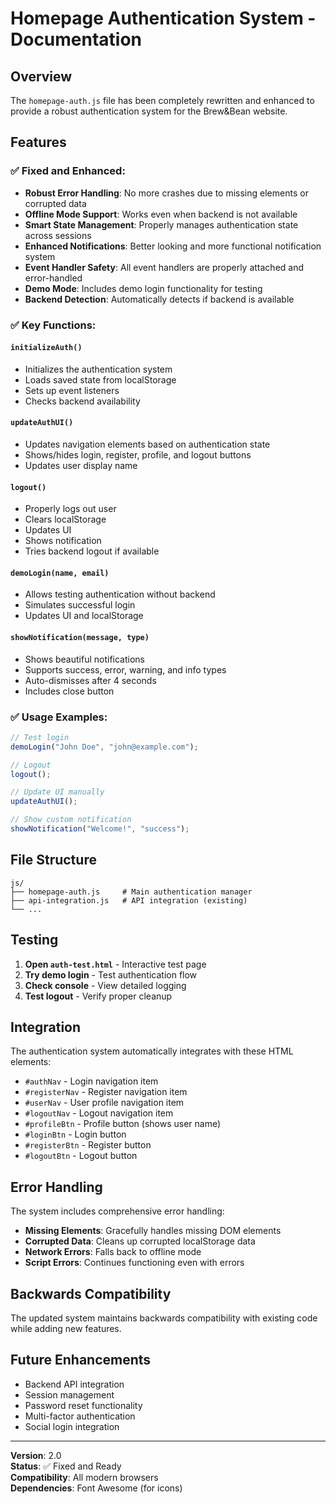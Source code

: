 # Homepage Authentication System - Documentation

## Overview

The `homepage-auth.js` file has been completely rewritten and enhanced to provide a robust authentication system for the Brew&Bean website.

## Features

### ✅ **Fixed and Enhanced:**

- **Robust Error Handling**: No more crashes due to missing elements or corrupted data
- **Offline Mode Support**: Works even when backend is not available
- **Smart State Management**: Properly manages authentication state across sessions
- **Enhanced Notifications**: Better looking and more functional notification system
- **Event Handler Safety**: All event handlers are properly attached and error-handled
- **Demo Mode**: Includes demo login functionality for testing
- **Backend Detection**: Automatically detects if backend is available

### ✅ **Key Functions:**

#### `initializeAuth()`

- Initializes the authentication system
- Loads saved state from localStorage
- Sets up event listeners
- Checks backend availability

#### `updateAuthUI()`

- Updates navigation elements based on authentication state
- Shows/hides login, register, profile, and logout buttons
- Updates user display name

#### `logout()`

- Properly logs out user
- Clears localStorage
- Updates UI
- Shows notification
- Tries backend logout if available

#### `demoLogin(name, email)`

- Allows testing authentication without backend
- Simulates successful login
- Updates UI and localStorage

#### `showNotification(message, type)`

- Shows beautiful notifications
- Supports success, error, warning, and info types
- Auto-dismisses after 4 seconds
- Includes close button

### ✅ **Usage Examples:**

```javascript
// Test login
demoLogin("John Doe", "john@example.com");

// Logout
logout();

// Update UI manually
updateAuthUI();

// Show custom notification
showNotification("Welcome!", "success");
```

## File Structure

```
js/
├── homepage-auth.js     # Main authentication manager
├── api-integration.js   # API integration (existing)
└── ...
```

## Testing

1. **Open `auth-test.html`** - Interactive test page
2. **Try demo login** - Test authentication flow
3. **Check console** - View detailed logging
4. **Test logout** - Verify proper cleanup

## Integration

The authentication system automatically integrates with these HTML elements:

- `#authNav` - Login navigation item
- `#registerNav` - Register navigation item
- `#userNav` - User profile navigation item
- `#logoutNav` - Logout navigation item
- `#profileBtn` - Profile button (shows user name)
- `#loginBtn` - Login button
- `#registerBtn` - Register button
- `#logoutBtn` - Logout button

## Error Handling

The system includes comprehensive error handling:

- **Missing Elements**: Gracefully handles missing DOM elements
- **Corrupted Data**: Cleans up corrupted localStorage data
- **Network Errors**: Falls back to offline mode
- **Script Errors**: Continues functioning even with errors

## Backwards Compatibility

The updated system maintains backwards compatibility with existing code while adding new features.

## Future Enhancements

- Backend API integration
- Session management
- Password reset functionality
- Multi-factor authentication
- Social login integration

---

**Version**: 2.0  
**Status**: ✅ Fixed and Ready  
**Compatibility**: All modern browsers  
**Dependencies**: Font Awesome (for icons)
